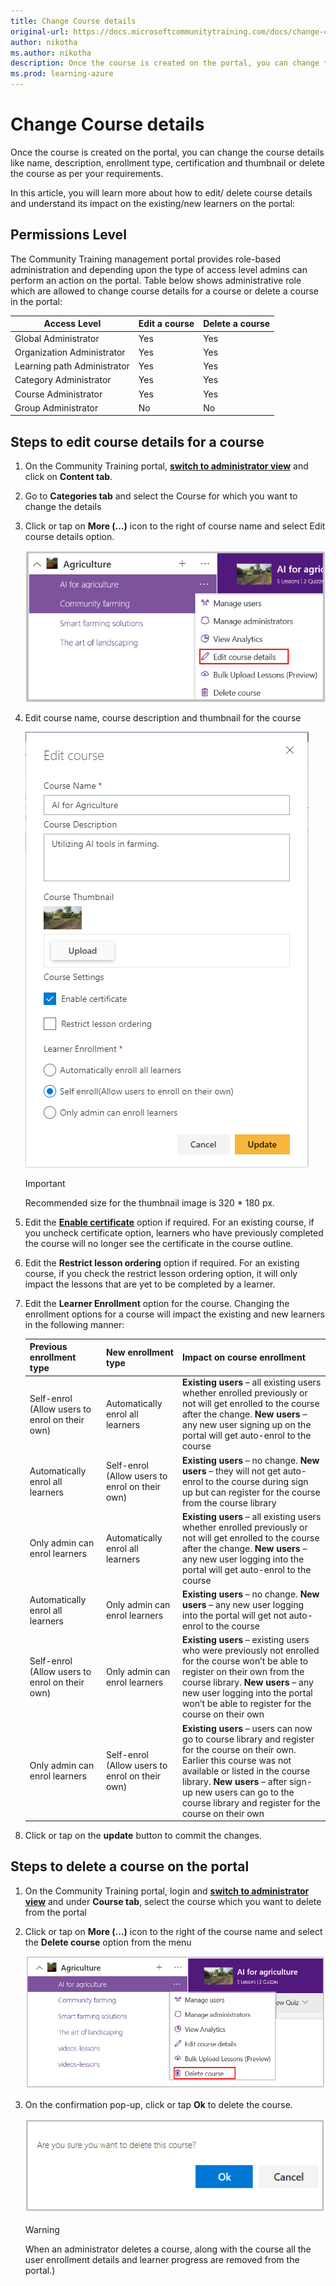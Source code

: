 ```yaml
---
title: Change Course details
original-url: https://docs.microsoftcommunitytraining.com/docs/change-course-details
author: nikotha
ms.author: nikotha
description: Once the course is created on the portal, you can change the course details like name, description, enrollment type, certification and thumbnail or delete the course as per your requirements.
ms.prod: learning-azure
---
```


# Change Course details

Once the course is created on the portal, you can change the course details like name, description, enrollment type, certification and thumbnail or delete the course as per your requirements.

In this article, you will learn more about how to edit/ delete course details and understand its impact on the existing/new learners on the portal:

## Permissions Level

The Community Training management portal provides role-based administration and depending upon the type of access level admins can perform an action on the portal. Table below shows administrative role which are allowed to change course details for a course or delete a course in the portal:

| Access Level  | Edit a course | Delete a course |
| --- | --- | --- |
| Global Administrator | Yes | Yes |
| Organization Administrator | Yes | Yes |
| Learning path Administrator | Yes | Yes |
| Category Administrator | Yes | Yes |
| Course Administrator | Yes | Yes |
| Group Administrator | No | No |

## Steps to edit course details for a course

1. On the Community Training portal, [**switch to administrator view**](../../../get-started/step-by-step-configuration-guide.md#step-2--switch-to-administrator-view-of-the-portal) and click on **Content tab**.

2. Go to **Categories tab** and select the Course for which you want to change the details

3. Click or tap on **More (…)** icon to the right of course name and select Edit course details option.

    ![Edit course details drop down](../../../media/Edit%20course%20details%20drop%20down.png)

4. Edit course name, course description and thumbnail for the course

    ![Edit course](../../../media/image%28254%29.png)

    > [!IMPORTANT]
    > Recommended size for the thumbnail image is 320 * 180 px.

5. Edit the **[Enable certificate](../../../settings/enable-course-level-certificate.md)** option if required. For an existing course, if you uncheck certificate option, learners who have previously completed the course will no longer see the certificate in the course outline.

6. Edit the **Restrict lesson ordering** option if required. For an existing course, if you check the restrict lesson ordering option, it will only impact the lessons that are yet to be completed by a learner.

7. Edit the **Learner Enrollment** option for the course. Changing the enrollment options  for a course will impact the existing and new learners in the following manner:

    | Previous enrollment type | New enrollment type | Impact on course enrollment |
    | --- | --- | --- |
    | Self-enrol (Allow users to enrol on their own) | Automatically enrol all learners | **Existing users** – all existing users whether enrolled previously or not will get enrolled to the course after the change. **New users** – any new user signing up on the portal will get auto-enrol to the course |
    | Automatically enrol all learners  | Self-enrol (Allow users to enrol on their own) | **Existing users** – no change. **New users** – they will not get auto-enrol to the course during sign up but can register for the course from the course library |
    | Only admin can enrol learners  | Automatically enrol all learners | **Existing users** – all existing users whether enrolled previously or not will get enrolled to the course after the change. **New users** – any new user logging into the portal will get auto-enrol to the course |
    | Automatically enrol all learners | Only admin can enrol learners | **Existing users** – no change. **New users** – any new user logging into the portal will get not auto-enrol to the course |
    | Self-enrol (Allow users to enrol on their own) | Only admin can enrol learners | **Existing users** – existing users who were previously not enrolled for the course won’t be able to register on their own from the course library. **New users** – any new user logging into the portal won’t be able to register for the course on their own |
    | Only admin can enrol learners | Self-enrol (Allow users to enrol on their own) | **Existing users** – users can now go to course library and register for the course on their own. Earlier this course was not available or listed in the course library. **New users** – after sign-up new users can go to the course library and register for the course on their own |

8. Click or tap on the **update** button to commit the changes.

## Steps to delete a course on the portal

1. On the Community Training portal, login and [**switch to administrator view**](../../../get-started/step-by-step-configuration-guide.md#step-2--switch-to-administrator-view-of-the-portal) and under **Course tab**, select the course which you want to delete from the portal

2. Click or tap on **More (…)** icon to the right of the course name and select the **Delete course** option from the menu

    ![Delete course drop down](../../../media/Delete%20course%20drop%20down.png)

3. On the confirmation pop-up, click or tap **Ok** to delete the course.

    ![Delete a course](../../../media/Delete%20a%20course.png)

    > [!WARNING]
    > When an administrator deletes a course, along with the course all the user enrollment details and learner progress are removed from the portal.)
